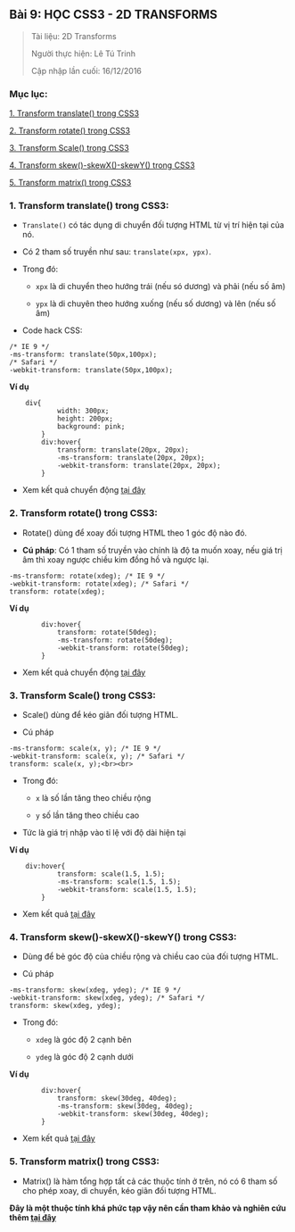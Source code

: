 ## Bài 9: HỌC CSS3 - 2D TRANSFORMS

> Tài liệu: 2D Transforms
>
> Người thực hiện: Lê Tú Trinh
>
> Cập nhập lần cuối: 16/12/2016

### Mục lục:

[1. Transform translate() trong CSS3](#1)

[2. Transform rotate() trong CSS3](#2)

[3. Transform Scale() trong CSS3](#3)

[4. Transform skew()-skewX()-skewY() trong CSS3](#4)

[5. Transform matrix() trong CSS3](#5)

<a name="1"></a>
### 1. Transform translate() trong CSS3:

- `Translate()` có tác dụng di chuyển đối tượng HTML từ vị trí hiện tại của nó.

- Có 2 tham số truyền như sau: `translate(xpx, ypx)`.

- Trong đó:

    - `xpx` là di chuyển theo hướng trái (nếu só dương) và phải (nếu số âm)

    - `ypx` là di chuyên theo hướng xuống (nếu số dương) và lên (nếu số âm)

- Code hack CSS:

```
/* IE 9 */
-ms-transform: translate(50px,100px); 
/* Safari */
-webkit-transform: translate(50px,100px);
```

**Ví dụ**

```
    div{
            width: 300px;
            height: 200px;
            background: pink;
        }
        div:hover{
            transform: translate(20px, 20px);
            -ms-transform: translate(20px, 20px);
            -webkit-transform: translate(20px, 20px);
        }
```

- Xem kết quả chuyển động [tại đây](http://tutrinh01.chuyengiaseoweb.net/CSS3.10.html)

<a name="2"></a>
### 2. Transform rotate() trong CSS3:

- Rotate() dùng để xoay đối tượng HTML theo 1 góc độ nào đó.

- **Cú pháp**: Có 1 tham số truyền vào chính là độ ta muốn xoay, nếu giá trị âm thì xoay ngược chiều kim đồng hồ và ngược lại.

```
-ms-transform: rotate(xdeg); /* IE 9 */
-webkit-transform: rotate(xdeg); /* Safari */
transform: rotate(xdeg);
```
**Ví dụ**

```
        div:hover{
            transform: rotate(50deg);
            -ms-transform: rotate(50deg);
            -webkit-transform: rotate(50deg);
        }
```

- Xem kết quả chuyển động [tại đây](http://tutrinh01.chuyengiaseoweb.net/css.html)

<a name="3"></a>
### 3. Transform Scale() trong CSS3:

- Scale() dùng để kéo giãn đối tượng HTML.

- Cú pháp

```
-ms-transform: scale(x, y); /* IE 9 */
-webkit-transform: scale(x, y); /* Safari */
transform: scale(x, y);<br><br>
```

- Trong đó: 
    
    - `x` là số lần tăng theo chiều rộng

    - `y` số lần tăng theo chiều cao

- Tức là giá trị nhập vào tỉ lệ với độ dài hiện tại

**Ví dụ**

```
    div:hover{
            transform: scale(1.5, 1.5);
            -ms-transform: scale(1.5, 1.5);
            -webkit-transform: scale(1.5, 1.5);
        }
```

- Xem kết quả [tại đây](http://tutrinh01.chuyengiaseoweb.net/scale.html)

<a name="4"></a>
### 4. Transform skew()-skewX()-skewY() trong CSS3:

- Dùng để bẻ góc độ của chiều rộng và chiều cao của đối tượng HTML.

- Cú pháp

```
-ms-transform: skew(xdeg, ydeg); /* IE 9 */
-webkit-transform: skew(xdeg, ydeg); /* Safari */
transform: skew(xdeg, ydeg);
```
- Trong đó:

    - `xdeg` là góc độ 2 cạnh bên

    - `ydeg` là góc độ 2 cạnh dưới

**Ví dụ**

```
        div:hover{
            transform: skew(30deg, 40deg);
            -ms-transform: skew(30deg, 40deg);
            -webkit-transform: skew(30deg, 40deg);
        }
```

- Xem kết quả [tại đây](http://tutrinh01.chuyengiaseoweb.net/skew.html)

<a name="5"></a>
### 5. Transform matrix() trong CSS3:

- Matrix() là hàm tổng hợp tất cả các thuộc tính ở trên, nó có 6 tham số cho phép xoay, di chuyển, kéo giãn đối tượng HTML.

**Đây là một thuộc tính khá phức tạp vậy nên cần tham khảo và nghiên cứu thêm [tại đây](http://www.useragentman.com/blog/2011/01/07/css3-matrix-transform-for-the-mathematically-challenged/)**